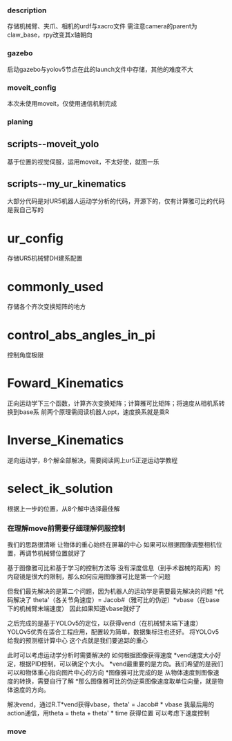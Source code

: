 ### description
 存储机械臂、夹爪、相机的urdf与xacro文件
 需注意camera的parent为claw_base，rpy改变其x轴朝向
### gazebo
 启动gazebo与yolov5节点在此的launch文件中存储，其他的难度不大
### moveit_config
 本次未使用moveit，仅使用通信机制完成
### planing
## scripts--moveit_yolo
 基于位置的视觉伺服，运用moveit，不太好使，就图一乐
## scripts--my_ur_kinematics
 大部分代码是对UR5机器人运动学分析的代码，开源下的，仅有计算雅可比的代码是我自己写的
# ur_config
 存储UR5机械臂DH建系配置
# commonly_used
 存储各个齐次变换矩阵的地方
# control_abs_angles_in_pi
 控制角度极限
# Foward_Kinematics
 正向运动学下三个函数，计算齐次变换矩阵；计算雅可比矩阵；将速度从相机系转换到base系
 前两个原理需阅读机器人ppt，速度换系就是乘R
# Inverse_Kinematics
 逆向运动学，8个解全部解决，需要阅读网上ur5正逆运动学教程
# select_ik_solution
 根据上一步的位置，从8个解中选择最佳解

### 在理解move前需要仔细理解伺服控制
我们的思路很清晰 让物体的重心始终在屏幕的中心
如果可以根据图像调整相机位置，再调节机械臂位置就好了

基于图像雅可比和基于学习的控制方法等
没有深度信息（到手术器械的距离）的内窥镜是很大的限制，那么如何应用图像雅可比是第一个问题

但我们最先解决的是第二个问题，因为机器人的运动学是需要最先解决的问题
*代码解决了 theta'（各关节角速度）= Jacob#（雅可比的伪逆）*vbase（在base下的机械臂末端速度）
因此如果知道vbase就好了

之后完成的是基于YOLOv5的定位，以获得vend（在机械臂末端下速度）
YOLOv5优秀在适合工程应用，配置较为简单，数据集标注也还好。
将YOLOv5给我的预测框计算中心 这个点就是我们要追踪的重心

此时可以考虑运动学分析时需要解决的 如何根据图像获得速度
*vend速度大小好定，根据PID控制，可以确定个大小。
*vend最重要的是方向。我们希望的是我们可以和物体重心指向图片中心的方向
*图像雅可比完成的是 从物体速度到图像速度的转换，需要自行了解
*那么图像雅可比的伪逆乘图像速度取单位向量，就是物体速度的方向。

解决vend，通过R.T*vend获得vbase，theta' = Jacob# * vbase
我最后用的action通信，用theta = theta + theta' * time 获得位置
可以考虑下速度控制

### move
